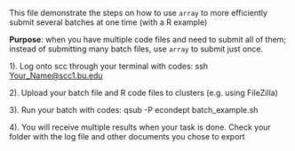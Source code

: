 This file demonstrate the steps on how to use `array` to more efficiently submit several batches at one time (with a R example)

**Purpose**: when you have multiple code files and need to submit all of them; instead of submitting many batch files, use `array` to submit just once. 

1). Log onto scc through your terminal with codes: ssh Your_Name@scc1.bu.edu

2). Upload your batch file and R code files to clusters (e.g. using FileZilla)

3). Run your batch with codes: qsub -P econdept batch_example.sh

4). You will receive multiple results when your task is done. Check your folder with the log file and other documents you chose to export
